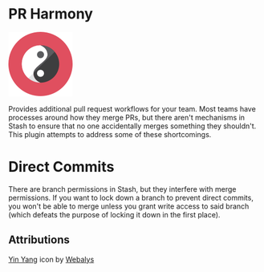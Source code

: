 # PR Harmony

![YinYang](/src/main/resources/images/pluginIcon.png?raw=true)

Provides additional pull request workflows for your team. Most teams have processes around how they merge PRs, but there aren't mechanisms in Stash to ensure that no one accidentally merges something they shouldn't. This plugin attempts to address some of these shortcomings.

# Direct Commits

There are branch permissions in Stash, but they interfere with merge permissions. If you want to lock down a branch to prevent direct commits, you won't be able to merge unless you grant write access to said branch (which defeats the purpose of locking it down in the first place).


## Attributions

[Yin Yang](https://www.iconfinder.com/icons/379351/yang_yin_icon#size=128) icon by [Webalys](https://www.iconfinder.com/webalys)
